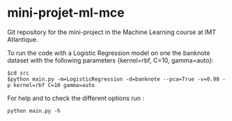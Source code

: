 # mini-projet-ml-mce
Git repository for the mini-project in the Machine Learning course at IMT Atlantique.

To run the code with a Logistic Regression model on one the banknote dataset with the following parameters {kernel=rbf, C=10, gamma=auto}: 
 
``` 
$cd src
$python main.py -m=LogisticRegression -d=banknote --pca=True -v=0.98 -p kernel=rbf C=10 gamma=auto

```

For help and to check the different options run : 

```
python main.py -h
```
